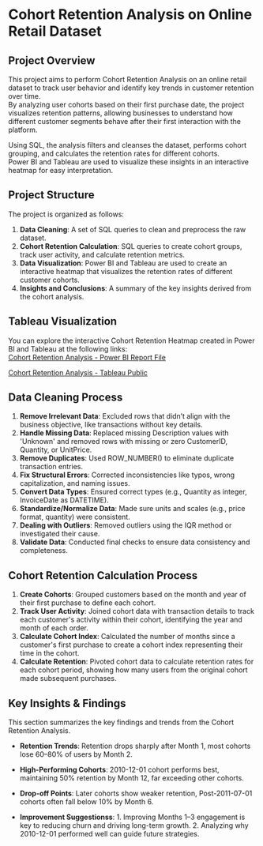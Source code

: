 # Cohort Retention Analysis on Online Retail Dataset

## Project Overview
This project aims to perform Cohort Retention Analysis on an online retail dataset to track user behavior and identify key trends in customer retention over time.  
By analyzing user cohorts based on their first purchase date, the project visualizes retention patterns, allowing businesses to understand how different customer segments behave after their first interaction with the platform.

Using SQL, the analysis filters and cleanses the dataset, performs cohort grouping, and calculates the retention rates for different cohorts.  
Power BI and Tableau are used to visualize these insights in an interactive heatmap for easy interpretation.

## Project Structure
The project is organized as follows:

1. **Data Cleaning**: A set of SQL queries to clean and preprocess the raw dataset.
2. **Cohort Retention Calculation**: SQL queries to create cohort groups, track user activity, and calculate retention metrics.
3. **Data Visualization**: Power BI and Tableau are used to create an interactive heatmap that visualizes the retention rates of different customer cohorts.
4. **Insights and Conclusions**: A summary of the key insights derived from the cohort analysis.

## Tableau Visualization
You can explore the interactive Cohort Retention Heatmap created in Power BI and Tableau at the following links:  
[Cohort Retention Analysis - Power BI Report File](https://studentmesacin-my.sharepoint.com/:u:/g/personal/ayushfm19_student_mes_ac_in/EaR1Kd2nNm9EpLFC2qywYIABfXgIApeM68lLnHBDavu3kA?e=CZLFHY)

[Cohort Retention Analysis - Tableau Public](https://public.tableau.com/app/profile/ayush.singh3840/viz/CohortRetentionAnalysis_16878105860820/Dashboard1)



## Data Cleaning Process

1. **Remove Irrelevant Data**: Excluded rows that didn’t align with the business objective, like transactions without key details.
2. **Handle Missing Data**: Replaced missing Description values with 'Unknown' and removed rows with missing or zero CustomerID, Quantity, or UnitPrice.
3. **Remove Duplicates**: Used ROW_NUMBER() to eliminate duplicate transaction entries.
4. **Fix Structural Errors**: Corrected inconsistencies like typos, wrong capitalization, and naming issues.
5. **Convert Data Types**: Ensured correct types (e.g., Quantity as integer, InvoiceDate as DATETIME).
6. **Standardize/Normalize Data**: Made sure units and scales (e.g., price format, quantity) were consistent.
7. **Dealing with Outliers**: Removed outliers using the IQR method or investigated their cause.
8. **Validate Data**: Conducted final checks to ensure data consistency and completeness.

## Cohort Retention Calculation Process

1. **Create Cohorts**: Grouped customers based on the month and year of their first purchase to define each cohort.
2. **Track User Activity**: Joined cohort data with transaction details to track each customer's activity within their cohort, identifying the year and month of each order.
3. **Calculate Cohort Index**: Calculated the number of months since a customer's first purchase to create a cohort index representing their time in the cohort.
4. **Calculate Retention**: Pivoted cohort data to calculate retention rates for each cohort period, showing how many users from the original cohort made subsequent purchases.

## Key Insights & Findings
This section summarizes the key findings and trends from the Cohort Retention Analysis.

- **Retention Trends**: Retention drops sharply after Month 1, most cohorts lose 60–80% of users by Month 2.
- **High-Performing Cohorts**: 2010-12-01 cohort performs best, maintaining 50% retention by Month 12, far exceeding other cohorts.
- **Drop-off Points**: Later cohorts show weaker retention, Post-2011-07-01 cohorts often fall below 10% by Month 6.

- **Improvement Suggestionss**: 1. Improving Months 1–3 engagement is key to reducing churn and driving long-term growth. 2. Analyzing why 2010-12-01 performed well can guide future strategies.

